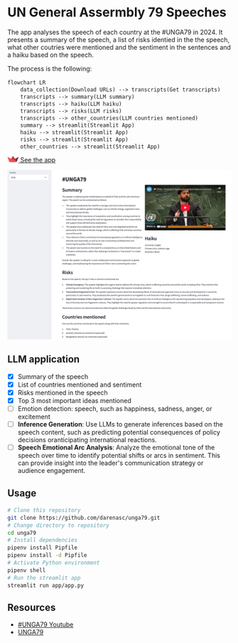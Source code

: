 # UN General Assermbly 79 Speeches

The app analyses the speech of each country at the #UNGA79 in 2024. It presents 
a summary of the speech, a list of risks identied in the the speech, what other 
coutries were mentioned and the sentiment in the sentences and a haiku based on 
the speech.

The process is the following:

```mermaid
flowchart LR
    data_collection(Download URLs) --> transcripts(Get transcripts)
    transcripts --> summary(LLM summary)
    transcripts --> haiku(LLM haiku)
    transcripts --> risks(LLM risks)
    transcripts --> other_countries(LLM countries mentioned)
    summary --> streamlit(Streamlit App)
    haiku --> streamlit(Streamlit App)
    risks --> streamlit(Streamlit App)
    other_countries --> streamlit(Streamlit App)
```
<img src="figures/streamlit-mark-color.png" alt="drawing" width="25"/>[ See the app](https://unga79.streamlit.app)

![](figures/screenshot.png)

## LLM application

* [x] Summary of the speech
* [x] List of countries mentioned and sentiment
* [x] Risks mentioned in the speech
* [x] Top 3 most important ideas mentioned
* [ ] Emotion detection: speech, such as happiness, sadness, anger, or excitement
* [ ] **Inference Generation**: Use LLMs to generate inferences based on the speech content, such as predicting potential consequences of policy decisions oranticipating international reactions.
* [ ] **Speech Emotional Arc Analysis**: Analyze the emotional tone of the speech over time to identify potential shifts or arcs in sentiment. This can provide insight into the leader's communication strategy or audience engagement.

## Usage

```bash
# Clone this repository
git clone https://github.com/darenasc/unga79.git
# Change directory to repository
cd unga79
# Install dependencies
pipenv install Pipfile
pipenv install -d Pipfile
# Activate Python environment
pipenv shell
# Run the streamlit app
streamlit run app/app.py
```

## Resources
- [#UNGA79 Youtube](https://www.youtube.com/watch?v=pH19ivsC62E&list=PLwoDFQJEq_0YukP-06eOEinhpM2GeG3hY)
- [UNGA79](https://docs.google.com/spreadsheets/d/1qtqfnRSW24j-XLN7SRKywDCuFatARCH8pUg1Rr6I2vI/edit?gid=1290530125#gid=1290530125)